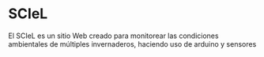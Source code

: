# SCIeL

El SCIeL es un sitio Web creado para monitorear las condiciones ambientales de múltiples invernaderos, haciendo uso de arduino y sensores
